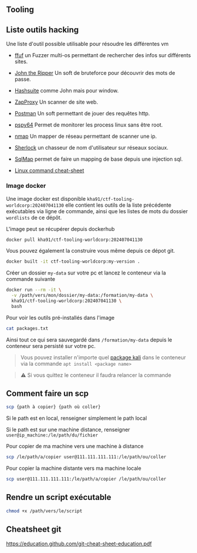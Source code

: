 Tooling
---


## Liste outils hacking 

Une liste d'outil possible utilisable pour résoudre les différentes vm

- [ffuf](https://github.com/ffuf/ffuf) un Fuzzer multi-os permettant de rechercher des infos sur différents sites.
- [John the Ripper](https://www.openwall.com/john/) Un soft de bruteforce pour découvrir des mots de passe.
- [Hashsuite](https://hashsuite.openwall.net/) comme John mais pour window.
- [ZapProxy](https://www.zaproxy.org/) Un scanner de site web.
- [Postman](https://www.postman.com/downloads/) Un soft permettant de jouer des requêtes http.
- [pspy64](https://github.com/DominicBreuker/pspy) Permet de monitorer les process linux sans être root.
- [nmap](https://nmap.org/) Un mapper de réseau permettant de scanner une ip.
- [Sherlock](https://github.com/sherlock-project/sherlock) un chasseur de nom d'utilisateur sur réseaux sociaux.
- [SqlMap](https://salsa.debian.org/pkg-security-team/sqlmap) permet de faire un mapping de base depuis une injection sql.

- [Linux command cheat-sheet](https://www.geeksforgeeks.org/linux-commands-cheat-sheet/)

### Image docker

Une image docker est disponible `kha91/ctf-tooling-worldcorp:202407041130` elle contient les outils de la liste précédente exécutables via ligne de commande, ainsi que les listes de mots du dossier `wordlists` de ce dépôt.

L'image peut se récupérer depuis dockerhub

```bash
docker pull kha91/ctf-tooling-worldcorp:202407041130
```

Vous pouvez également la construire vous même depuis ce dépot git.

```bash
docker built -it ctf-tooling-worldcorp:my-version .
```

Créer un dossier `my-data` sur votre pc et lancez le conteneur via la commande suivante

```bash
docker run --rm -it \
  -v /path/vers/mon/dossier/my-data:/formation/my-data \
  kha91/ctf-tooling-worldcorp:202407041130 \
  bash
```

Pour voir les outils pré-installés dans l'image

```bash
cat packages.txt
```

Ainsi tout ce qui sera sauvegardé dans `/formation/my-data` depuis le conteneur sera persisté sur votre pc.

> Vous pouvez installer n'importe quel [package kali](https://www.kali.org/tools/) dans le conteneur via la commande `apt install <package name>`

> :warning: Si vous quittez le conteneur il faudra relancer la commande

## Comment faire un scp

```bash
scp {path à copier} {path où coller}
```

Si le path est en local, renseigner simplement le path local

Si le path est sur une machine distance, renseigner `user@ip_machine:/le/path/du/fichier`

Pour copier de ma machine vers une machine à distance

```bash
scp /le/path/a/copier user@111.111.111.111:/le/path/ou/coller
```

Pour copier la machine distante vers ma machine locale

```bash
scp user@111.111.111.111:/le/path/a/copier /le/path/ou/coller
```

## Rendre un script exécutable

```bash
chmod +x /path/vers/le/script
```

## Cheatsheet git

https://education.github.com/git-cheat-sheet-education.pdf

